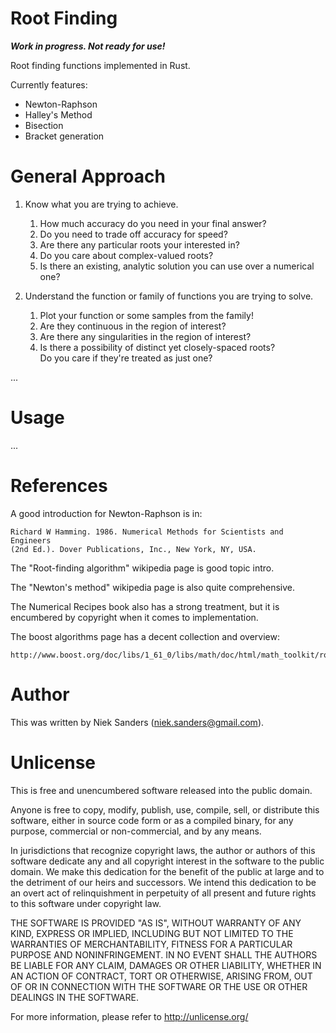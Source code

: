 # Root Finding

***Work in progress.  Not ready for use!***

Root finding functions implemented in Rust.

Currently features:

* Newton-Raphson
* Halley's Method
* Bisection
* Bracket generation

# General Approach

1. Know what you are trying to achieve.
   1. How much accuracy do you need in your final answer?
   2. Do you need to trade off accuracy for speed?
   3. Are there any particular roots your interested in?
   4. Do you care about complex-valued roots?
   5. Is there an existing, analytic solution you can use over a numerical one?

2. Understand the function or family of functions you are trying to solve.
   1. Plot your function or some samples from the family!
   1. Are they continuous in the region of interest?
   2. Are there any singularities in the region of interest?
   3. Is there a possibility of distinct yet closely-spaced roots?  
      Do you care if they're treated as just one?

...

# Usage
...

# References
A good introduction for Newton-Raphson is in:

    Richard W Hamming. 1986. Numerical Methods for Scientists and Engineers 
    (2nd Ed.). Dover Publications, Inc., New York, NY, USA.

The "Root-finding algorithm" wikipedia page is good topic intro.

The "Newton's method" wikipedia page is also quite comprehensive.

The Numerical Recipes book also has a strong treatment, but it is encumbered by
copyright when it comes to implementation.

The boost algorithms page has a decent collection and overview:

    http://www.boost.org/doc/libs/1_61_0/libs/math/doc/html/math_toolkit/roots.html

# Author
This was written by Niek Sanders (niek.sanders@gmail.com).

# Unlicense
This is free and unencumbered software released into the public domain.

Anyone is free to copy, modify, publish, use, compile, sell, or distribute this
software, either in source code form or as a compiled binary, for any purpose,
commercial or non-commercial, and by any means.

In jurisdictions that recognize copyright laws, the author or authors of this
software dedicate any and all copyright interest in the software to the public
domain. We make this dedication for the benefit of the public at large and to
the detriment of our heirs and successors. We intend this dedication to be an
overt act of relinquishment in perpetuity of all present and future rights to
this software under copyright law.

THE SOFTWARE IS PROVIDED "AS IS", WITHOUT WARRANTY OF ANY KIND, EXPRESS OR
IMPLIED, INCLUDING BUT NOT LIMITED TO THE WARRANTIES OF MERCHANTABILITY, FITNESS
FOR A PARTICULAR PURPOSE AND NONINFRINGEMENT.  IN NO EVENT SHALL THE AUTHORS BE
LIABLE FOR ANY CLAIM, DAMAGES OR OTHER LIABILITY, WHETHER IN AN ACTION OF
CONTRACT, TORT OR OTHERWISE, ARISING FROM, OUT OF OR IN CONNECTION WITH THE
SOFTWARE OR THE USE OR OTHER DEALINGS IN THE SOFTWARE.

For more information, please refer to <http://unlicense.org/>
